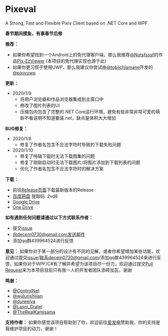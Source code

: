 # Pixeval
A Strong, Fast and Flexible Pixiv Client based on .NET Core and WPF

**春节期间摸鱼，有事春节后修**

**推荐：**
* 如果你希望找到一个Android上的免代理客户端，那么我推荐[@Notsfsssf](https://github.com/Notsfsssf)的作品[Pix-EzViewer](https://github.com/Notsfsssf/Pix-EzViewer) (本项目的免代理实现也源于此)
* 如果你更习惯于使用UWP，那么我建议你尝试由[@tobiichiamane](https://github.com/tobiichiamane/pixivfs-uwp)开发的[@pixivuwp](https://github.com/Notsfsssf/Pix-EzViewer)

**更新：**
* 2020/1/9
    - 将用户浏览器和作品浏览器集成到主窗口中
    - 修改了图片列表的UI
    - 压缩包内包含了完整的.NET Core运行环境，避免有些非常非常可爱的萌新不看说明不知道要装.net，缺点是体积大大增加

**BUG修复：**
* 2020/1/8
    - 修复了作者名包含不合法字符时导致的下载失败问题
* 2020/1/10
    - 修复了特辑下载时无法下载图集的问题
    - 修复了刚刚启动时无法下载图片/将图片添加到下载列表的问题
    - 优化了作者名包含不合法字符时的解决方案

**下载：**
* 前往[Release页面](https://github.com/Rinacm/Pixeval/releases)下载最新版本的Release
* [百度网盘](https://pan.baidu.com/s/11dHmITNEeD6MAyzPLb052w) 提取码: 2vd8
* [Google Drive](https://drive.google.com/drive/folders/1CufNXqdxKsIWej744dAZqUUQ0h53OVmb?usp=sharing)
* [One Drive](https://1drv.ms/u/s!AjGDnrSBn8YtgYdTPxBWOiM0CV6KYg?e=1OXzF5)

**如有遇到任何问题请通过以下方式联系作者：**
* 提交[issue](https://github.com/Rinacm/Pixeval/issues/new)
* 向decem0730@gmail.com发送邮件
* 添加qq群439964524进行反馈

**意见：**
如果你对于某一部分的设计有不同的见解，或者你希望增加某些功能，欢迎通过提交[issue](https://github.com/Rinacm/Pixeval/issues/new)/联系decem0730@gmail.com/添加qq群439964524来进行反馈，如果你对于WPF/C#有了解并希望为该项目尽一份力，欢迎通过提交[Pull Request](https://github.com/Rinacm/Pixeval/pulls)来为本项目目前只有我一人的开发者团队添砖加瓦，谢谢

**鸣谢：**
* [@ControlNet](https://github.com/ControlNet)
* [@wulunshijian](https://github.com/wulunshijian)
* [@duiweiya](https://github.com/duiweiya)
* [@Lasm_Gratel](https://github.com/NanamiArihara)
* [@TheRealKamisama](https://github.com/TheRealKamisama)

**支持作者：**
如果你感觉该项目帮助到了你，欢迎前往[爱发电](https://afdian.net/@dylech30th)赞助我，你的支持是我维护项目的动力，谢谢！
